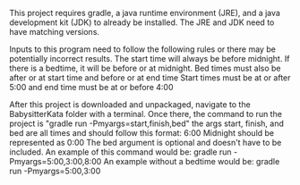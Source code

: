 This project requires gradle, a java runtime environment (JRE), and a java development kit (JDK) to already be installed.
The JRE and JDK need to have matching versions.

Inputs to this program need to follow the following rules or there may be potentially incorrect results.
The start time will always be before midnight.
If there is a bedtime, it will be before or at midnight.
Bed times must also be after or at start time and before or at end time
Start times must be at or after 5:00 and end time must be at or before 4:00

After this project is downloaded and unpackaged, navigate to the BabysitterKata folder with a terminal.
Once there, the command to run the project is "gradle run -Pmyargs=start,finish,bed"
the args start, finish, and bed are all times and should follow this format: 6:00
Midnight should be represented as 0:00
The bed argument is optional and doesn't have to be included.
An example of this command would be:
gradle run -Pmyargs=5:00,3:00,8:00
An example without a bedtime would be:
gradle run -Pmyargs=5:00,3:00
